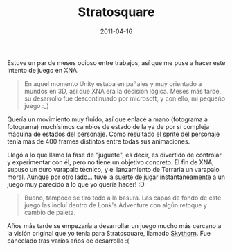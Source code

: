 ﻿---
layout: post
title: Stratosquare
date: 2011-04-16
description: Mi primer intento serio de juego
img: assets/img/cover/stratosquare.png
video: pKi6fX5NSmw
tags: [Postmortems]
words: 1 minuto
status: published
---

Estuve un par de meses ocioso entre trabajos, así que me puse a hacer este intento de juego en XNA.

<blockquote>En aquel momento Unity estaba en pañales y muy orientado a mundos en 3D, así que XNA era la decisión lógica. Meses más tarde, su desarrollo fue descontinuado por microsoft, y con ello, mi pequeño juego :_)</blockquote>

Quería un movimiento muy fluído, así que enlacé a mano (fotograma a fotograma) muchísimos cambios de estado de la ya de por sí compleja máquina de estados del personaje. Como resultado el sprite del personaje tenía más de 400 frames distintos entre todas sus animaciones.

Llegó a lo que llamo la fase de "juguete", es decir, es divertido de controlar y experimentar con él, pero no tiene un objetivo concreto. El fin de XNA, supuso un duro varapalo técnico, y el lanzamiento de Terraria un varapalo moral. Aunque por otro lado... tuve la suerte de jugar instantáneamente a un juego muy parecido a lo que yo quería hacer! :D

<blockquote>Bueno, tampoco se tiró todo a la basura. Las capas de fondo de este juego las incluí dentro de Lonk's Adventure con algún retoque y cambio de paleta.</blockquote>

Años más tarde se empezaría a desarrollar un juego mucho más cercano a la visión original que yo tenía para Stratosquare, llamado [Skythorn](http://skytorngame.com/). Fue cancelado tras varios años de desarrollo :(
